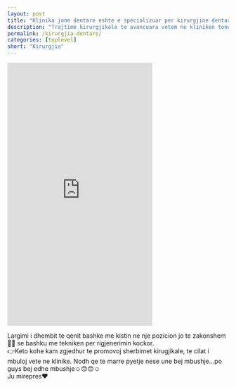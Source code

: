 ```yaml
---
layout: post
title: "Klinika jone dentare eshte e specializuar per kirurgjine dentare"
description: "Trajtime kirurgjikale te avancuara vetem ne kliniken tone ne Tirane"
permalink: /kirurgjia-dentare/
categories: [toplevel]
short: "Kirurgjia"
---
```

<iframe width="330" height="598" src="https://www.youtube.com/embed/VtUeDf_FSEs" title="Kirurgji dentare" frameborder="0" allow="accelerometer; autoplay; clipboard-write; encrypted-media; gyroscope; picture-in-picture" allowfullscreen></iframe>
<p>
Largimi i dhembit te qenit bashke me kistin ne nje pozicion jo te zakonshem🐶🦷 se bashku me tekniken per rigjenerimin kockor.
<br/>
👉Keto kohe kam zgjedhur te promovoj sherbimet kirugjikale, te cilat i mbuloj vete ne klinike. Nodh qe te marre pyetje nese une bej mbushje…po guys bej edhe mbushje☺️😊😊☺️
<br/>
Ju mirepres❤️
</p>